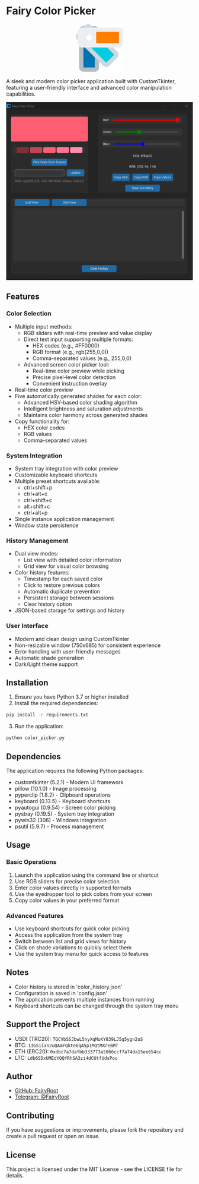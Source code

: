 # Fairy Color Picker

<div align="center">
  <img src="imgs/color_picker.png" alt="Fairy Color Picker Logo" width="128" height="128">
</div>

A sleek and modern color picker application built with CustomTkinter, featuring a user-friendly interface and advanced color manipulation capabilities.

<div align="center">
  <img src="imgs/main_window.png" alt="Main Window Screenshot" width="600">
</div>

## Features

### Color Selection

- Multiple input methods:
  - RGB sliders with real-time preview and value display
  - Direct text input supporting multiple formats:
    - HEX codes (e.g., #FF0000)
    - RGB format (e.g., rgb(255,0,0))
    - Comma-separated values (e.g., 255,0,0)
  - Advanced screen color picker tool:
    - Real-time color preview while picking
    - Precise pixel-level color detection
    - Convenient instruction overlay
- Real-time color preview
- Five automatically generated shades for each color:
  - Advanced HSV-based color shading algorithm
  - Intelligent brightness and saturation adjustments
  - Maintains color harmony across generated shades
- Copy functionality for:
  - HEX color codes
  - RGB values
  - Comma-separated values

### System Integration

- System tray integration with color preview
- Customizable keyboard shortcuts
- Multiple preset shortcuts available:
  - ctrl+shift+p
  - ctrl+alt+c
  - ctrl+shift+c
  - alt+shift+c
  - ctrl+alt+p
- Single instance application management
- Window state persistence

### History Management

- Dual view modes:
  - List view with detailed color information
  - Grid view for visual color browsing
- Color history features:
  - Timestamp for each saved color
  - Click to restore previous colors
  - Automatic duplicate prevention
  - Persistent storage between sessions
  - Clear history option
- JSON-based storage for settings and history

### User Interface

- Modern and clean design using CustomTkinter
- Non-resizable window (750x685) for consistent experience
- Error handling with user-friendly messages
- Automatic shade generation
- Dark/Light theme support

## Installation

1. Ensure you have Python 3.7 or higher installed
2. Install the required dependencies:

```bash
pip install -r requirements.txt
```

3. Run the application:

```bash
python color_picker.py
```

## Dependencies

The application requires the following Python packages:

- customtkinter (5.2.1) - Modern UI framework
- pillow (10.1.0) - Image processing
- pyperclip (1.8.2) - Clipboard operations
- keyboard (0.13.5) - Keyboard shortcuts
- pyautogui (0.9.54) - Screen color picking
- pystray (0.19.5) - System tray integration
- pywin32 (306) - Windows integration
- psutil (5.9.7) - Process management

## Usage

### Basic Operations

1. Launch the application using the command line or shortcut
2. Use RGB sliders for precise color selection
3. Enter color values directly in supported formats
4. Use the eyedropper tool to pick colors from your screen
5. Copy color values in your preferred format

### Advanced Features

- Use keyboard shortcuts for quick color picking
- Access the application from the system tray
- Switch between list and grid views for history
- Click on shade variations to quickly select them
- Use the system tray menu for quick access to features

## Notes

- Color history is stored in 'color_history.json'
- Configuration is saved in 'config.json'
- The application prevents multiple instances from running
- Keyboard shortcuts can be changed through the system tray menu

## Support the Project

- USDt (TRC20): `TGCVbSSJbwL5nyXqMuKY839LJ5q5ygn2uS`
- BTC: `13GS1ixn2uQAmFQkte6qA5p1MQtMXre6MT`
- ETH (ERC20): `0xdbc7a7dafbb333773a5866ccf7a74da15ee654cc`
- LTC: `Ldb6SDxUMEdYQQfRhSA3zi4dCUtfUdsPou`

## Author

- [GitHub: FairyRoot](https://github.com/fairy-root)
- [Telegram: @FairyRoot](https://t.me/FairyRoot)

## Contributing

If you have suggestions or improvements, please fork the repository and create a pull request or open an issue.

## License

This project is licensed under the MIT License - see the LICENSE file for details.

